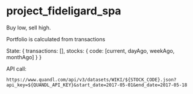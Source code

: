 # project_fideligard_spa
Buy low, sell high.

Portfolio is calculated from transactions

State: {
	transactions: [],
	stocks: {
		code: [current, dayAgo, weekAgo, monthAgo]
	}
}

API call:

`https://www.quandl.com/api/v3/datasets/WIKI/${STOCK_CODE}.json?api_key=${QUANDL_API_KEY}&start_date=2017-05-01&end_date=2017-05-18`
